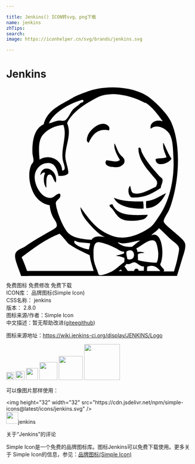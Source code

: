 ```yaml
---

title: Jenkins() ICON转svg、png下载
name: jenkins
zhTips: 
search: 
image: https://iconhelper.cn/svg/brands/jenkins.svg

---
```


# Jenkins  <small style="font-size: 60%;font-weight: 100"></small>

<div id="svg" class="svg-wrap">
<svg role="img" viewBox="0 0 24 24" xmlns="http://www.w3.org/2000/svg"><title>Jenkins icon</title><path d="M2.873 24h-.975c-.025-.066-.049-.131-.07-.197-.215-.666-.594-1.49-.692-2.154-.146-.984.78-1.039 1.374-1.465.915-.66 1.635-1.025 2.627-1.621.295-.178 1.182-.623 1.281-.828.201-.408-.345-.982-.49-1.301-.225-.506-.345-.936-.376-1.434-.824-.131-1.455-.627-1.844-1.185-.63-.925-1.066-2.635-.525-3.936.045-.103.254-.305.285-.463.06-.309-.105-.72-.121-1.049-.06-1.692.285-3.15 1.426-3.66.463-1.84 2.113-2.453 3.673-3.367.581-.342 1.224-.562 1.89-.807 2.372-.877 6.028-.712 7.995.783.836.633 2.176 1.971 2.656 2.939 1.262 2.555 1.17 6.826.287 9.935-.121.421-.291 1.032-.533 1.533-.168.349-.689 1.05-.625 1.36.064.314 1.189 1.17 1.432 1.395.434.422 1.26.975 1.324 1.5.07.557-.248 1.336-.41 1.875-.217.721-.436 1.441-.654 2.131H2.871l.002.016zm11.104-3.541c-.545-.299-1.361-.621-2.065-.756-.869-.164-.779 1.188-.75 1.994.03.643.361 1.316.511 1.744.075.197.089.41.255.449.3.068 1.29-.326 1.575-.479.6-.328 1.064-.844 1.574-1.189.016-.17.016-.34.031-.508-.301-.148-.645-.258-1.096-.277.314-.15.75-.15 1.035-.332l.016-.193c-.496-.031-.689-.254-1.021-.436l-.065-.017zm7.455 2.936c.193-.619.359-1.221.465-1.752.059-.287.215-.918.178-1.176-.059-.459-.684-.799-1.004-1.086-.584-.525-.951-.975-1.561-1.469-.248.375-.779.615-.982.914 1.447-.689 1.709 2.625 1.141 3.689.09.33.391.451.514.736l-.086.166h1.289c.014 0 .031 0 .045.014l.001-.036zm-6.635-.012c-.049-.074-.1-.135-.15-.209l-.301.195h.451v.014zm2.771 0c.008-.209.018-.404.029-.598-.529.029-.824-.48-1.195-.527-.324-.045-.6.361-1.02.195-.096.105-.184.227-.285.316.154.18.295.375.424.584h.816c.014-.164.135-.285.299-.285.166 0 .285.121.285.27h.66l-.013.045zm2.116 0c-.314-.479-.947-.898-1.68-.555l-.031.541h1.711v.014zm-8.51 0l-.105-.344c-.225-.721-.359-1.26-.405-1.68-.914-.436-1.875-.871-2.654-1.426-.15-.105-1.109-1.35-1.23-1.305-1.739.676-3.359 1.859-4.814 2.984.256.557.48 1.141.69 1.74h8.505l.013.031zm8.265-2.113c-.029-.512-.164-1.561-.48-1.74-.66-.391-1.846.779-2.34.943.045.15.135.271.15.48.285-.074.645-.029.898.092-.299.029-.629.029-.824.164-.074.195.016.48-.029.764.689.197 1.5.303 2.385.332.164-.227.225-.645.211-1.082l.029.047zm-4.08-.36c-.045.375.045.51.119.943 1.26.391 1.035-1.74-.135-.959l.016.016zM8.761 19.5c-.45.457 1.271 1.082 1.814 1.115 0-.291.165-.564.135-.771-.649-.117-1.502-.041-1.945-.346l-.004.002zm5.565.215c0 .043-.061.029-.068.064.58.451 1.014.545 1.803.51.354-.262.67-.563 1.043-.807-.855.074-1.932.607-2.775.229l-.003.004zm3.42-17.727c-1.605-.906-4.35-1.591-6.076-.731-1.38.692-3.27 1.841-3.899 3.292.6 1.402-.166 2.686-.226 4.109-.018.758.36 1.42.391 2.243-.2.338-.825.38-1.26.356-.146-.729-.401-1.549-1.155-1.631-1.064-.115-1.845.765-1.891 1.684-.06 1.079.834 2.864 2.086 2.745.488-.046.608-.541 1.139-.541.285.57-.445.75-.523 1.155-.016.105.059.511.104.705.233.944.744 2.159 1.245 2.88.635.9 1.884 1.051 3.229 1.141.24-.525 1.125-.48 1.706-.346-.691-.27-1.336-.945-1.875-1.529-.615-.676-1.23-1.41-1.261-2.28 1.155 1.604 2.1 2.999 4.201 3.704 1.59.525 3.449-.254 4.664-1.109.51-.359.811-.93 1.17-1.439 1.35-1.936 1.98-4.71 1.846-7.395-.061-1.111-.061-2.221-.436-2.955-.389-.781-1.695-1.471-2.475-.781-.15-.764.629-1.229 1.545-.959-.66-.855-1.336-1.859-2.266-2.385l.017.067zm-4.164 12.908c.615 1.544 2.725 1.363 4.506 1.323-.084.194-.256.435-.465.515-.57.232-2.146.408-2.938-.012-.506-.271-.824-.873-1.102-1.227-.137-.172-.795-.608-.012-.609l.011.01zm.164-.871c.893.465 2.52.518 3.732.48.066.268.066.594.068.914-1.551.08-3.387-.304-3.795-1.395h-.005zm6.676-.585c-.473.9-1.145 1.897-2.539 1.928-.023-.284-.045-.735 0-.904 1.064-.103 1.727-.646 2.543-1.017l-.004-.007zm-.649-.667c-1.02.66-2.154 1.375-3.824 1.21-.352-.31-.486-1.001-.141-1.458.182.313.061.885.57.969.945.166 2.039-.578 2.73-.84.42-.712-.045-.975-.42-1.432-.781-.931-1.83-2.1-1.801-3.51.314-.225.346.345.391.449.404.961 1.424 2.176 2.174 3 .18.211.48.391.51.525.092.389-.254.854-.209 1.109l.02-.022zm-13.44-.675c-.314-.184-.393-.99-.768-1.01-.535-.03-.438 1.049-.436 1.679-.37-.329-.435-1.364-.164-1.89-.308-.15-.445.165-.618.285.22-1.59 2.34-.734 1.989.96l-.003-.024zM4.714 5.994c-.685.756-.54 2.174-.459 3.188 1.244-.785 2.898.06 2.883 1.395.595-.016.223-.744.115-1.215-.353-1.529.592-3.188.041-4.59-1.064.083-1.939.519-2.578 1.214l-.002.008zm9.12 1.113c.307.562.404 1.148.84 1.57.195.191.574.424.387.951-.045.121-.365.391-.551.45-.674.195-2.254.03-1.721-.81.563.015 1.314.359 1.732-.045-.314-.525-.885-1.53-.674-2.13l-.013.014zm6.199-.013h.068c.33.668.6 1.375 1.004 1.965-.27.629-2.053 1.19-2.023.057.389-.17 1.049-.035 1.395-.25-.193-.556-.48-1.006-.434-1.771l-.01-.001zm-6.928-1.617c-1.422-.33-2.131.592-2.56 1.553-.384-.094-.231-.615-.135-.883.255-.701 1.28-1.633 2.119-1.506.359.057.848.386.576.834v.002zM9.643 1.592c-1.56.44-3.56 1.574-4.2 2.974.495-.07.84-.321 1.33-.351.186-.016.428.074.641.015.424-.104.78-1.065 1.102-1.409.311-.346.685-.497.941-.811.166-.09.408-.074.42-.33-.074-.075-.15-.135-.233-.105v.017z"/></svg>
</div>
<detail full-name='jenkins'></detail>

<div class="detail-page">
<p>
<span><span class="badge-success badge">免费图标</span> <span class="badge-success badge">免费修改</span>  <span class="badge-success badge">免费下载</span> </span>
<br/>
<span>
ICON库：
<span class="badge-secondary badge">品牌图标(Simple Icon)</span> 
</span>
<br/>
<span>
CSS名称：
<span class="badge-secondary badge">jenkins</span> 
</span>

<br/>
<span>
版本：
<span class="badge-secondary badge">2.8.0</span> 
</span>
<br/>
<span>图标来源/作者：<span class="badge-light badge">Simple Icon</span></span> 
<br/>
<span class="zh-detail">中文描述：暂无<span class="help-link"><span>帮助改进</span>(<a href="https://gitee.com/liuwave/icon-helper/edit/master/json/brands/jenkins.json" target="_blank" rel="noopener noreferrer">gitee</a><a href="https://github.com/liuwave/icon-helper/edit/master/json/brands/jenkins.json" target="_blank" rel="noopener noreferrer">github</a></span>)</span><br/>
</p>
</div><div class="description description alert alert-light"><p>图标来源地址：<a href="https://wiki.jenkins-ci.org/display/JENKINS/Logo" target="_blank" rel="noopener noreferrer">https://wiki.jenkins-ci.org/display/JENKINS/Logo</a></p></div>
<div class="alert alert-dark">
<img height="21" width="21" src="https://cdn.jsdelivr.net/npm/simple-icons@latest/icons/jenkins.svg" />
<img height="24" width="24" src="https://cdn.jsdelivr.net/npm/simple-icons@latest/icons/jenkins.svg" />
<img height="32" width="32" src="https://cdn.jsdelivr.net/npm/simple-icons@latest/icons/jenkins.svg" />
<img height="48" width="48" src="https://cdn.jsdelivr.net/npm/simple-icons@latest/icons/jenkins.svg" />
<img height="64" width="64" src="https://cdn.jsdelivr.net/npm/simple-icons@latest/icons/jenkins.svg" />
<img height="96" width="96" src="https://cdn.jsdelivr.net/npm/simple-icons@latest/icons/jenkins.svg" />

</div>
<div>
  <p>可以像图片那样使用：    
  </p>
  <div class="alert alert-primary" style="font-size: 14px">
    &lt;img height="32" width="32" src="https://cdn.jsdelivr.net/npm/simple-icons@latest/icons/jenkins.svg" /&gt;
    <copy-btn content='<img height="32" width="32" src="https://cdn.jsdelivr.net/npm/simple-icons@latest/icons/jenkins.svg" />'></copy-btn>
  </div>
  <div class="alert alert-secondary">
    <img height="32" width="32" src="https://cdn.jsdelivr.net/npm/simple-icons@latest/icons/jenkins.svg" />jenkins
    <copy-btn content="jenkins" btn-title="复制图标名称"></copy-btn>
  </div>
</div>

<Vssue title="关于“Jenkins”的评论" >关于“Jenkins”的评论</Vssue>


<div><p>Simple Icon是一个免费的品牌图标库。图标Jenkins可以免费下载使用。更多关于  Simple Icon的信息，参见：<a target="_blank" href="https://iconhelper.cn/brands.html">品牌图标(Simple Icon)</a>
</p></div>
